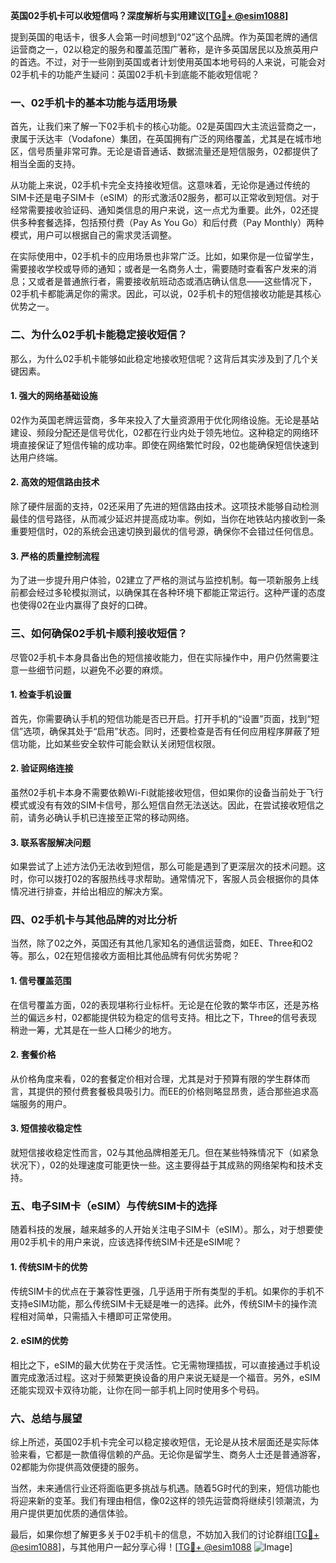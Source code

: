 **英国02手机卡可以收短信吗？深度解析与实用建议[[TG💪+ @esim1088](https://t.me/s/esim1088)]**

提到英国的电话卡，很多人会第一时间想到“02”这个品牌。作为英国老牌的通信运营商之一，02以稳定的服务和覆盖范围广著称，是许多英国居民以及旅英用户的首选。不过，对于一些刚到英国或者计划使用英国本地号码的人来说，可能会对02手机卡的功能产生疑问：英国02手机卡到底能不能收短信呢？

### 一、02手机卡的基本功能与适用场景

首先，让我们来了解一下02手机卡的核心功能。02是英国四大主流运营商之一，隶属于沃达丰（Vodafone）集团，在英国拥有广泛的网络覆盖，尤其是在城市地区，信号质量非常可靠。无论是语音通话、数据流量还是短信服务，02都提供了相当全面的支持。

从功能上来说，02手机卡完全支持接收短信。这意味着，无论你是通过传统的SIM卡还是电子SIM卡（eSIM）的形式激活02服务，都可以正常收到短信。对于经常需要接收验证码、通知类信息的用户来说，这一点尤为重要。此外，02还提供多种套餐选择，包括预付费（Pay As You Go）和后付费（Pay Monthly）两种模式，用户可以根据自己的需求灵活调整。

在实际使用中，02手机卡的应用场景也非常广泛。比如，如果你是一位留学生，需要接收学校或导师的通知；或者是一名商务人士，需要随时查看客户发来的消息；又或者是普通旅行者，需要接收航班动态或酒店确认信息——这些情况下，02手机卡都能满足你的需求。因此，可以说，02手机卡的短信接收功能是其核心优势之一。

### 二、为什么02手机卡能稳定接收短信？

那么，为什么02手机卡能够如此稳定地接收短信呢？这背后其实涉及到了几个关键因素。

#### 1. **强大的网络基础设施**
02作为英国老牌运营商，多年来投入了大量资源用于优化网络设施。无论是基站建设、频段分配还是信号优化，02都在行业内处于领先地位。这种稳定的网络环境直接保证了短信传输的成功率。即使在网络繁忙时段，02也能确保短信快速到达用户终端。

#### 2. **高效的短信路由技术**
除了硬件层面的支持，02还采用了先进的短信路由技术。这项技术能够自动检测最佳的信号路径，从而减少延迟并提高成功率。例如，当你在地铁站内接收到一条重要短信时，02的系统会迅速切换到最优的信号源，确保你不会错过任何信息。

#### 3. **严格的质量控制流程**
为了进一步提升用户体验，02建立了严格的测试与监控机制。每一项新服务上线前都会经过多轮模拟测试，以确保其在各种环境下都能正常运行。这种严谨的态度也使得02在业内赢得了良好的口碑。

### 三、如何确保02手机卡顺利接收短信？

尽管02手机卡本身具备出色的短信接收能力，但在实际操作中，用户仍然需要注意一些细节问题，以避免不必要的麻烦。

#### 1. **检查手机设置**
首先，你需要确认手机的短信功能是否已开启。打开手机的“设置”页面，找到“短信”选项，确保其处于“启用”状态。同时，还要检查是否有任何应用程序屏蔽了短信功能，比如某些安全软件可能会默认关闭短信权限。

#### 2. **验证网络连接**
虽然02手机卡本身不需要依赖Wi-Fi就能接收短信，但如果你的设备当前处于飞行模式或没有有效的SIM卡信号，那么短信自然无法送达。因此，在尝试接收短信之前，请务必确认手机已连接至正常的移动网络。

#### 3. **联系客服解决问题**
如果尝试了上述方法仍无法收到短信，那么可能是遇到了更深层次的技术问题。这时，你可以拨打02的客服热线寻求帮助。通常情况下，客服人员会根据你的具体情况进行排查，并给出相应的解决方案。

### 四、02手机卡与其他品牌的对比分析

当然，除了02之外，英国还有其他几家知名的通信运营商，如EE、Three和O2等。那么，02在短信接收方面相比其他品牌有何优劣势呢？

#### 1. **信号覆盖范围**
在信号覆盖方面，02的表现堪称行业标杆。无论是在伦敦的繁华市区，还是苏格兰的偏远乡村，02都能提供较为稳定的信号支持。相比之下，Three的信号表现稍逊一筹，尤其是在一些人口稀少的地方。

#### 2. **套餐价格**
从价格角度来看，02的套餐定价相对合理，尤其是对于预算有限的学生群体而言，其提供的预付费套餐极具吸引力。而EE的价格则略显昂贵，适合那些追求高端服务的用户。

#### 3. **短信接收稳定性**
就短信接收稳定性而言，02与其他品牌相差无几。但在某些特殊情况下（如紧急状况下），02的处理速度可能更快一些。这主要得益于其成熟的网络架构和技术支持。

### 五、电子SIM卡（eSIM）与传统SIM卡的选择

随着科技的发展，越来越多的人开始关注电子SIM卡（eSIM）。那么，对于想要使用02手机卡的用户来说，应该选择传统SIM卡还是eSIM呢？

#### 1. **传统SIM卡的优势**
传统SIM卡的优点在于兼容性更强，几乎适用于所有类型的手机。如果你的手机不支持eSIM功能，那么传统SIM卡无疑是唯一的选择。此外，传统SIM卡的操作流程相对简单，只需插入卡槽即可正常使用。

#### 2. **eSIM的优势**
相比之下，eSIM的最大优势在于灵活性。它无需物理插拔，可以直接通过手机设置完成激活过程。这对于频繁更换设备的用户来说无疑是一个福音。另外，eSIM还能实现双卡双待功能，让你在同一部手机上同时使用多个号码。

### 六、总结与展望

综上所述，英国02手机卡完全可以稳定接收短信，无论是从技术层面还是实际体验来看，它都是一款值得信赖的产品。无论你是留学生、商务人士还是普通游客，02都能为你提供高效便捷的服务。

当然，未来通信行业还将面临更多挑战与机遇。随着5G时代的到来，短信功能也将迎来新的变革。我们有理由相信，像02这样的领先运营商将继续引领潮流，为用户提供更加优质的通信体验。

最后，如果你想了解更多关于02手机卡的信息，不妨加入我们的讨论群组[[TG💪+ @esim1088](https://t.me/s/esim1088)]，与其他用户一起分享心得！[[TG💪+ @esim1088](https://t.me/s/esim1088) ![Image](https://i.postimg.cc/4NQfJmqS/Snipaste-2025-05-13-00-14-12.png)]